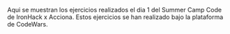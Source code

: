 Aqui se muestran los ejercicios realizados el dia 1 del Summer Camp Code de IronHack x Acciona.
Estos ejercicios se han realizado bajo la plataforma de CodeWars.
